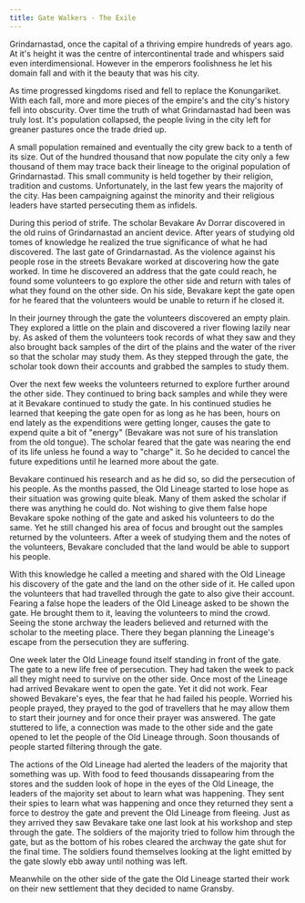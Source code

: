 ```yaml
---
title: Gate Walkers - The Exile
---
```


Grindarnastad, once the capital of a thriving empire hundreds of years ago.
At it's height it was the centre of intercontinental trade and whispers said
even interdimensional. However in the emperors foolishness he let his domain
fall and with it the beauty that was his city.

As time progressed kingdoms rised and fell to replace the Konungariket. With
each fall, more and more pieces of the empire's and the city's history fell into
obscurity. Over time the truth of what Grindarnastad had been was truly lost.
It's population collapsed, the people living in the city left for greaner pastures
once the trade dried up. 

A small population remained and eventually the city grew back to a tenth of its size.
Out of the hundred thousand that now populate the city only a few thousand of them
may trace back their lineage to the original population of Grindarnastad. This small
community is held together by their religion, tradition and customs. Unfortunately,
in the last few years the majority of the city. Has been campaigning against the
minority and their religious leaders have started persecuting them as infidels.

During this period of strife. The scholar Bevakare Av Dorrar discovered in the old
ruins of Grindarnastad an ancient device. After years of studying old tomes of
knowledge he realized the true significance of what he had discovered. The last gate
of Grindarnastad. As the violence against his people rose in the streets Bevakare
worked at discovering how the gate worked. In time he discovered an address that the
gate could reach, he found some volunteers to go explore the other side and return
with tales of what they found on the other side. On his side, Bevakare kept the gate
open for he feared that the volunteers would be unable to return if he closed it.

In their journey through the gate the volunteers discovered an empty plain.
They explored a little on the plain and discovered a river flowing lazily near by. 
As asked of them the volunteers took records of what they saw and they also brought 
back samples of the dirt of the plains and the water of the river so that the scholar 
may study them. As they stepped through the gate, the scholar took down their accounts and grabbed the samples to study them.

Over the next few weeks the volunteers returned to explore further around the other
side. They continued to bring back samples and while they were at it Bevakare continued
to study the gate. In his continued studies he learned that keeping the gate open for
as long as he has been, hours on end lately as the expenditions were getting longer,
causes the gate to expend quite a bit of "energy" (Bevakare was not sure of his 
translation from the old tongue). The scholar feared that the gate was nearing 
the end of its life unless he found a way to "charge" it. So he decided to cancel the
future expeditions until he learned more about the gate.

Bevakare continued his research and as he did so, so did the persecution of his people.
As the months passed, the Old Lineage started to lose hope as their situation was
growing quite bleak. Many of them asked the scholar if there was anything he could do.
Not wishing to give them false hope Bevakare spoke nothing of the gate and asked his
volunteers to do the same. Yet he still changed his area of focus and brought out the
samples returned by the volunteers. After a week of studying them and the notes of the
volunteers, Bevakare concluded that the land would be able to support his people.

With this knowledge he called a meeting and shared with the Old Lineage his discovery
of the gate and the land on the other side of it. He called upon the volunteers that
had travelled through the gate to also give their account. Fearing a false hope the
leaders of the Old Lineage asked to be shown the gate. He brought them to it, leaving
the volunteers to mind the crowd. Seeing the stone archway the leaders believed and
returned with the scholar to the meeting place. There they began planning the
Lineage's escape from the persecution they are suffering.

One week later the Old Lineage found itself standing in front of the gate. The gate
to a new life free of persecution. They had taken the week to pack all they might need
to survive on the other side. Once most of the Lineage had arrived Bevakare went to
open the gate. Yet it did not work. Fear showed Bevakare's eyes, the fear that he had
failed his people. Worried his people prayed, they prayed to the god of travellers
that he may allow them to start their journey and for once their prayer was answered.
The gate stuttered to life, a connection was made to the other side and the gate 
opened to let the people of the Old Lineage through. Soon thousands of people started
filtering through the gate.

The actions of the Old Lineage had alerted the leaders of the
majority that something was up. With food to feed thousands dissapearing from the
stores and the sudden look of hope in the eyes of the Old Lineage, the leaders of the
majority set about to learn what was happening. They sent their spies to learn what
was happening and once they returned they sent a force to destroy the gate and prevent
the Old Lineage from fleeing. Just as they arrived they saw Bevakare take one last look
at his workshop and step through the gate. The soldiers of the majority tried to 
follow him through the gate, but as the bottom of his robes cleared the archway the
gate shut for the final time. The soldiers found themselves looking at the light 
emitted by the gate slowly ebb away until nothing was left.

Meanwhile on the other side of the gate the Old Lineage started their work 
on their new settlement that they decided to name Gransby.
